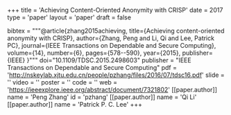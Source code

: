+++
title = 'Achieving Content-Oriented Anonymity with CRISP'
date = 2017
type = 'paper'
layout = 'paper'
draft = false

bibtex = """@article{zhang2015achieving,
  title={Achieving content-oriented anonymity with CRISP},
  author={Zhang, Peng and Li, Qi and Lee, Patrick PC},
  journal={IEEE Transactions on Dependable and Secure Computing},
  volume={14},
  number={6},
  pages={578--590},
  year={2015},
  publisher={IEEE}
}"""
doi="10.1109/TDSC.2015.2498603"
publisher = "IEEE Transactions on Dependable and Secure Computing"
pdf = 'http://nskeylab.xjtu.edu.cn/people/pzhang/files/2016/07/tdsc16.pdf'
slide = ''
video = ''
poster = ''
code = ''
web = 'https://ieeexplore.ieee.org/abstract/document/7321802'
[[paper.author]]
    name = 'Peng Zhang'
    id = 'pzhang'
[[paper.author]]
    name = 'Qi Li'
[[paper.author]]
    name = 'Patrick P. C. Lee'
+++
